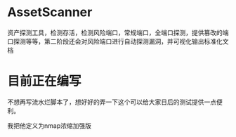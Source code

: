# AssetScanner
资产探测工具，检测存活，检测风险端口，常规端口，全端口探测，提供篡改的端口探测等等，第二阶段还会对风险端口进行自动探测漏洞，并可视化输出标准化文档

# 目前正在编写

不想再写流水烂脚本了，想好好的弄一下这个可以给大家日后的测试提供一点便利。

我把他定义为nmap浓缩加强版
